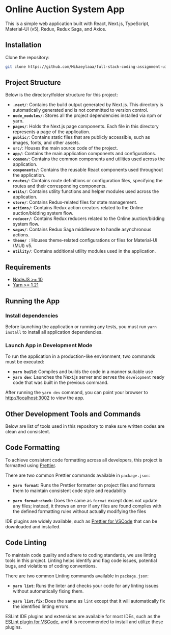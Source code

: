 # Online Auction System App

This is a simple web application built with React, Next.js, TypeScript, Material-UI (v5), Redux, Redux Saga, and Axios.

## Installation

Clone the repository:

```bash
git clone https://github.com/Mikaeylaaa/full-stack-coding-assignment-ui.git
```
## Project Structure

Below is the directory/folder structure for this project:

- **`.next/`**: Contains the build output generated by Next.js. This directory is automatically generated and is not committed to version control.
- **`node_modules/`**: Stores all the project dependencies installed via npm or yarn.
- **`pages/`**: Holds the Next.js page components. Each file in this directory represents a page of the application.
- **`public/`**: Contains static files that are publicly accessible, such as images, fonts, and other assets.
- **`src/`**: Houses the main source code of the project.
- **`app/`**: Contains the main application components and configurations.
- **`common/`**: Contains the common components and utilities used across the application.
- **`components/`**: Contains the reusable React components used throughout the application.
- **`routes/`**: Contains route definitions or configuration files, specifying the routes and their corresponding components.
- **`utils/`**: Contains utility functions and helper modules used across the application.
- **`store/`**: Contains Redux-related files for state management.
- **`actions/`**: Contains Redux action creators related to the Online auction/bidding system flow.
- **`reducer/`**: Contains Redux reducers related to the Online auction/bidding system flow.
- **`sagas/`**: Contains Redux Saga middleware to handle asynchronous actions.
- **`theme/ `**: Houses theme-related configurations or files for Material-UI (MUI) v5.
- **`utility/`**: Contains additional utility modules used in the application.

## Requirements

- [NodeJS >= 10](https://nodejs.org/en/download/)
- [Yarn >= 1.21](https://yarnpkg.com/en/docs/install)

## Running the App

### Install dependencies

Before launching the application or running any tests, you must run `yarn install` to install all application dependencies.

### Launch App in Development Mode

To run the application in a production-like environment, two commands must be executed:

- **`yarn build`**: Compiles and builds the code in a manner suitable use
- **`yarn dev`**: Launches the Next.js server and serves the `development` ready code that was built in the previous command.

After running the `yarn dev` command, you can point your browser to [http://localhost:3002](http://localhost:3002) to view the app.

## Other Development Tools and Commands

Below are list of tools used in this repository to make sure written codes are clean and consistent.

## Code Formatting

To achieve consistent code formatting across all developers, this project is formatted using [Prettier](https://prettier.io/).

There are two common Prettier commands available in `package.json`:

- **`yarn format`**: Runs the Prettier formatter on project files and formats them to maintain consistent code style and readability

- **`yarn format:check`**: Does the same as `format` except does not update any files; instead, it throws an error if any files are found complies with the defined formatting rules without actually modifying the files

IDE plugins are widely available, such as [Prettier for VSCode](https://github.com/prettier/prettier-vscode) that can be downloaded and installed.

## Code Linting

To maintain code quality and adhere to coding standards, we use linting tools in this project. Linting helps identify and flag code issues, potential bugs, and violations of coding conventions.

There are two common Linting commands available in `package.json`:

- **`yarn lint`**: Runs the linter and checks your code for any linting issues without automatically fixing them.

- **`yarn lint:fix`**: Does the same as `lint` except that it will automatically fix the identified linting errors.

ESLint IDE plugins and extensions are available for most IDEs, such as the [ESLint plugin for VSCode](https://github.com/Microsoft/vscode-eslint), and it is recommended to install and utilize these plugins.





```
